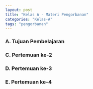 ```yaml
---
layout: post
title: "Kelas A - Materi Pengorbanan"
categories: "Kelas-A"
tags: "pengorbanan"
---
```


### A. Tujuan Pembelajaran

<!-- Mengenal Jenis Pengorbanan Harta yang Utama: Zakat, Fidyah dan Empat Candah Wajib

### B. Pertemuan ke-1

#### Apa itu Zakat?

Bayangkan zakat seperti harta spesial yang kita berikan kepada orang-orang yang membutuhkan. Harta ini seperti harta yang dibersihkan dan disucikan, sehingga hati kita pun menjadi lebih bersih dan bahagia.

#### Hukum Zakat

Zakat hukumnya wajib bagi setiap muslim yang memenuhi syarat.

#### Dasar Hukum Zakat

Al-Quran:

"Ambillah zakat dari harta mereka, bersihkanlah dan sucikanlah mereka dengan zakat itu, dan berilah doa untuk mereka. Sesungguhnya doa kamu itu ketenangan bagi mereka. Dan Allah mengetahui apa yang mereka kerjakan." (QS. At-Taubah: 103)

"Dan berikanlah kepada orang yang miskin dan orang yang musafir." (QS. Al-Baqarah: 273)

Hadits:

"Islam dibangun atas lima perkara: Syahadat kalimat tauhid, mendirikan shalat, menunaikan zakat, berpuasa di bulan Ramadhan, dan menunaikan ibadah haji bagi yang mampu." (HR. Bukhari dan Muslim)


#### Kenapa Zakat Penting?

Zakat memiliki banyak manfaat, lho! Manfaatnya antara lain:

- Membantu orang-orang yang membutuhkan: Zakat membantu mereka yang kekurangan makanan, pakaian, tempat tinggal, dan kebutuhan lainnya.

- Menyucikan harta: Zakat membersihkan harta kita dari sifat tamak dan serakah.

- Memperkuat rasa syukur: Dengan berzakat, kita jadi lebih bersyukur atas harta yang kita miliki.

- Mempererat persaudaraan: Zakat mempererat rasa persaudaraan antar umat Islam.

#### Siapa yang Wajib Berzakat?

Setiap muslim yang dewasa dan memiliki harta yang mencapai nisab wajib berzakat. Nisab adalah batas minimal harta yang wajib dizakati.

#### Bagaimana Cara Berzakat?

Cara berzakat berbeda-beda untuk setiap jenis zakat. Tapi, secara umum, caranya adalah:

- Menghitung harta yang wajib dizakati.

- Menentukan jumlah zakat yang harus dikeluarkan.

- Menyerahkan zakat kepada orang yang berhak menerimanya.

#### Di Mana Kita Bisa Menyerahkan Zakat?

...

#### Golongan Penerima Zakat

Ada delapan golongan yang berhak menerima zakat, yaitu:

1. Fakir: Orang yang tidak memiliki harta benda dan tidak mempunyai penghasilan yang cukup untuk memenuhi kebutuhannya.
2. Miskin: Orang yang memiliki harta benda dan penghasilan, tetapi masih belum cukup untuk memenuhi kebutuhannya.
3. Amil Zakat: Orang yang bertugas mengelola dan mendistribusikan zakat.
4. Muallaf: Orang yang baru masuk Islam.
5. Riqab: Budak yang ingin memerdekakan dirinya.
6. Gharim: Orang yang memiliki hutang yang tidak mampu melunasinya.
7. Ibnu Sabil: Orang yang sedang dalam perjalanan dan kehabisan bekal.
8. Fisabilillah: Orang yang berjuang di jalan Allah -->

### C. Pertemuan ke-2

<!-- #### Apa itu Fidyah

Fidyah berasal dari kata fadaa yang berarti mengganti atau menebus. Fidyah adalah sejumlah harta benda dalam kadar tertentu yang wajib diberikan kepada orang miskin sebagai pengganti ibadah yang ditinggalkan. Ibadah yang dimaksud adalah puasa Ramadhan, yang tidak dapat dilakukan karena alasan tertentu, seperti:

- Sakit yang menahun: Orang yang sakit menahun dan tidak memungkinkan untuk berpuasa, diwajibkan untuk membayar fidyah.
- Usia tua: Orang yang sudah sangat tua dan tidak mampu lagi untuk berpuasa, diwajibkan untuk membayar fidyah.
- Wanita hamil dan menyusui: Wanita hamil dan menyusui yang khawatir akan kesehatan dirinya atau bayinya jika berpuasa, diwajibkan untuk membayar fidyah.
- Musafir: Musafir yang sedang dalam perjalanan jauh dan tidak memungkinkan untuk berpuasa, diwajibkan untuk membayar fidyah.

#### Hukum Fidyah

Hukum fidyah adalah wajib bagi orang yang tidak dapat berpuasa karena alasan-alasan di atas. Fidyah diwajibkan berdasarkan Al-Quran dan hadits. Berikut beberapa dalil tentang fidyah:

Al-Quran:

"Dan orang-orang yang tidak mampu berpuasa wajib membayar fidyah, yaitu memberi makan seorang miskin." (QS. Al-Baqarah: 184)

Hadits:

"Dari Ibnu Abbas RA, beliau berkata: Rasulullah SAW menetapkan fidyah bagi orang yang sakit tua dan bagi wanita hamil dan menyusui sebesar satu mud makanan setiap hari." (HR. Abu Dawud)

#### Syarat Wajib Fidyah

Ada beberapa syarat yang harus dipenuhi agar fidyah menjadi wajib bagi seseorang, yaitu:

- Islam: Fidyah hanya wajib bagi orang yang beragama Islam.
- Baligh: Fidyah wajib bagi orang yang telah mencapai usia baligh, yaitu usia 15 tahun bagi laki-laki dan usia 12 tahun bagi perempuan.
- Merdeka: Fidyah tidak wajib bagi budak.
- Memiliki alasan yang sah untuk tidak berpuasa: Fidyah hanya wajib bagi orang yang tidak dapat berpuasa karena alasan-alasan di atas.
- Mencapai nisab: Fidyah wajib bagi orang yang memiliki harta benda yang cukup untuk membayarnya.

#### Jumlah Fidyah

Jumlah fidyah yang wajib dibayarkan adalah satu mud makanan untuk setiap hari yang ditinggalkan. Satu mud setara dengan 675 gram beras atau 2,5 kg makanan pokok lainnya.

#### Cara Membayar Fidyah

Fidyah dapat dibayarkan dengan cara:

Membagikan makanan kepada orang miskin: Fidyah dapat dibayarkan dengan cara membagikan makanan kepada orang miskin. Setiap orang miskin berhak menerima satu mud makanan untuk setiap hari yang ditinggalkan.

Menyumbangkan uang: Fidyah juga dapat dibayarkan dengan cara menyumbangkan uang kepada lembaga zakat yang terpercaya. Uang tersebut kemudian akan digunakan untuk membeli makanan dan dibagikan kepada orang miskin.

#### Waktu Membayar Fidyah

Fidyah dapat dibayarkan kapan saja, baik sebelum Ramadhan, selama Ramadhan, maupun setelah Ramadhan. Namun, lebih baik fidyah dibayarkan sebelum Ramadhan agar dapat menggantikan puasa yang ditinggalkan.

#### Keutamaan Membayar Fidyah

Membayar fidyah memiliki banyak keutamaan, antara lain:

- Menggantikan ibadah puasa yang ditinggalkan.
- Membersihkan diri dari dosa dan kesalahan.
- Mendistribusikan kekayaan secara merata kepada golongan yang berhak menerimanya.
- Meningkatkan rasa syukur dan kepedulian terhadap sesama.
- Mendapatkan pahala yang berlipat ganda. -->

### D. Pertemuan ke-3

<!-- #### Apa itu Candah

Candah merupakan kewajiban finansial yang diwajibkan bagi setiap anggota Jemaat Ahmadiyah. Istilah ini berasal dari bahasa Urdu yang berarti "sumbangan" atau "iuran". Dalam konteks Jemaat Ahmadiyah, Candah diartikan sebagai pengorbanan harta yang dilakukan dengan penuh keikhlasan dan ketaatan kepada Allah SWT dan Khalifah-Nya.

#### Tujuan Candah

- Penguatan Iman: Candah diyakini sebagai cara untuk memperkuat keimanan dan ketaatan kepada Allah SWT dan Khalifah-Nya. Dengan bercandah, seorang Ahmadi menunjukkan rasa syukur atas nikmat yang diterimanya dan komitmennya untuk mendukung perjuangan Jemaat Ahmadiyah.

- Pembiayaan Kegiatan Jemaat: Dana Candah digunakan untuk membiayai berbagai kegiatan Jemaat Ahmadiyah, seperti pembangunan masjid, sekolah, rumah sakit, dan panti asuhan. Dana ini juga digunakan untuk membantu fakir miskin dan yatim piatu, serta untuk menyebarkan ajaran Islam Ahmadiyah.

#### Jenis-jenis Candah

- Candah Wajib: Merupakan Candah yang wajib dibayarkan oleh setiap Ahmadiyah yang telah mencapai usia dewasa dan memiliki penghasilan tertentu. Besarnya Candah Wajib bervariasi tergantung pada penghasilan dan status pernikahan individu.

- Candah Sukarela: Merupakan Candah yang bersifat sukarela dan tidak memiliki ketentuan jumlah yang pasti. Ahmadiyah bebas menyumbangkan Candah Nifli kapanpun dan dalam jumlah berapapun.

- Candah Badan-badan: Merupakan Candah khusus untuk para pemuda Ahmadiyah yang tergabung dalam organisasi Khuddam Ahmadiyah. Besarnya Candah Khuddam biasanya lebih kecil daripada Candah Wajib.

#### Tata Cara Pembayaran Candah

Candah dapat dibayarkan secara langsung kepada pengurus Jemaat Ahmadiyah setempat atau melalui transfer bank. Jemaat Ahmadiyah juga dapat mengatur pembayaran Candah secara otomatis melalui pemotongan gaji.

#### Referensi

[https://www.reviewofreligions.org/24986/is-the-ahmadiyya-system-of-chanda-an-innovation/](https://www.reviewofreligions.org/24986/is-the-ahmadiyya-system-of-chanda-an-innovation/) -->

### E. Pertemuan ke-4

<!-- #### Macam-macam Candah Wajib -->